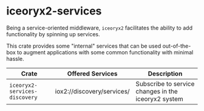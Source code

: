 # iceoryx2-services

Being a service-oriented middleware, `iceoryx2` facilitates the ability to add functionality
by spinning up services.

This crate provides some "internal" services that can be used out-of-the-box to augment
applications with some common functionality with minimal hassle.

|      Crate                    | Offered Services            | Description                                        |
|-------------------------------|-----------------------------|----------------------------------------------------|
| `iceoryx2-services-discovery` | iox2://discovery/services/ | Subscribe to service changes in the iceoryx2 system |
